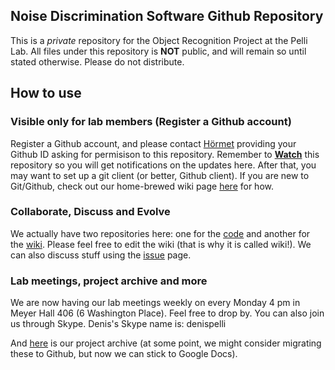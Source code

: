 ## Noise Discrimination Software Github Repository

This is a *private* repository for the Object Recognition Project at the Pelli Lab. All files under this repository is **NOT** public, and will remain so until stated otherwise. Please do not distribute.

## How to use

### Visible only for lab members (Register a Github account)

Register a Github account, and please contact [Hörmet](mailto:hyiltiz@gmail.com) providing your Github ID asking for permisison to this repository. Remember to **[Watch]** this repository so you will get notifications on the updates here. After that, you may want to set up a git client (or better, Github client). If you are new to Git/Github, check out our home-brewed wiki page [here][wiki-git] for how.



### Collaborate, Discuss and Evolve

We actually have two repositories here: one for the [code][code-repo] and another for the [wiki][wiki-home]. Please feel free to edit the wiki (that is why it is called wiki!). We can also discuss stuff using the [issue] page.


### Lab meetings, project archive and more

We are now having our lab meetings weekly on every Monday 4 pm in Meyer Hall 406 (6 Washington Place). Feel free to drop by. You can also join us through Skype. Denis's Skype name is: denispelli

And [here][archive] is our project archive (at some point, we might consider migrating these to Github, but now we can stick to Google Docs).


[wiki-git]:https://github.com/hyiltiz/NoiseDiscrimination/wiki/About-Git-and-Github
[wiki-home]:https://github.com/hyiltiz/NoiseDiscrimination/wiki/
[code-repo]:https://github.com/hyiltiz/NoiseDiscrimination/
[issue]:https://github.com/hyiltiz/NoiseDiscrimination/issues
[watch]:https://github.com/hyiltiz/NoiseDiscrimination/subscription
[archive]:https://docs.google.com/document/d/1Ak-CLmGN2DZkY8x2E2d4xCDBv5btEoT29ZT0aLOc6YE/edit
